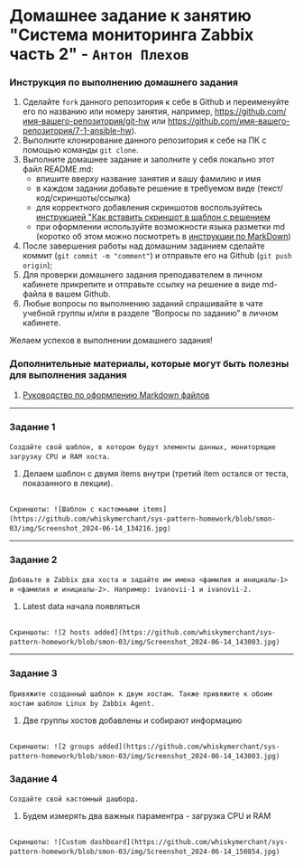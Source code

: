 # Домашнее задание к занятию "Система мониторинга Zabbix часть 2" - `Антон Плехов`


### Инструкция по выполнению домашнего задания

   1. Сделайте `fork` данного репозитория к себе в Github и переименуйте его по названию или номеру занятия, например, https://github.com/имя-вашего-репозитория/git-hw или  https://github.com/имя-вашего-репозитория/7-1-ansible-hw).
   2. Выполните клонирование данного репозитория к себе на ПК с помощью команды `git clone`.
   3. Выполните домашнее задание и заполните у себя локально этот файл README.md:
      - впишите вверху название занятия и вашу фамилию и имя
      - в каждом задании добавьте решение в требуемом виде (текст/код/скриншоты/ссылка)
      - для корректного добавления скриншотов воспользуйтесь [инструкцией "Как вставить скриншот в шаблон с решением](https://github.com/netology-code/sys-pattern-homework/blob/main/screen-instruction.md)
      - при оформлении используйте возможности языка разметки md (коротко об этом можно посмотреть в [инструкции  по MarkDown](https://github.com/netology-code/sys-pattern-homework/blob/main/md-instruction.md))
   4. После завершения работы над домашним заданием сделайте коммит (`git commit -m "comment"`) и отправьте его на Github (`git push origin`);
   5. Для проверки домашнего задания преподавателем в личном кабинете прикрепите и отправьте ссылку на решение в виде md-файла в вашем Github.
   6. Любые вопросы по выполнению заданий спрашивайте в чате учебной группы и/или в разделе “Вопросы по заданию” в личном кабинете.
   
Желаем успехов в выполнении домашнего задания!
   
### Дополнительные материалы, которые могут быть полезны для выполнения задания

1. [Руководство по оформлению Markdown файлов](https://gist.github.com/Jekins/2bf2d0638163f1294637#Code)

---

### Задание 1

`Создайте свой шаблон, в котором будут элементы данных, мониторящие загрузку CPU и RAM хоста.`

1. Делаем шаблон с двумя items внутри (третий item остался от теста, показанного в лекции).

```

```

`Скриншоты:
![Шаблон с кастомными items](https://github.com/whiskymerchant/sys-pattern-homework/blob/smon-03/img/Screenshot_2024-06-14_134216.jpg)
`



---

### Задание 2

`Добавьте в Zabbix два хоста и задайте им имена <фамилия и инициалы-1> и <фамилия и инициалы-2>. Например: ivanovii-1 и ivanovii-2.`

1. Latest data начала появляться 

```
```

`Скриншоты:
![2 hosts added](https://github.com/whiskymerchant/sys-pattern-homework/blob/smon-03/img/Screenshot_2024-06-14_143003.jpg)
`


---

### Задание 3

`Привяжите созданный шаблон к двум хостам. Также привяжите к обоим хостам шаблон Linux by Zabbix Agent.`

1. Две группы хостов добавлены и собирают информацию

```
```
`Скриншоты:
![2 groups added](https://github.com/whiskymerchant/sys-pattern-homework/blob/smon-03/img/Screenshot_2024-06-14_143003.jpg)`

### Задание 4

`Создайте свой кастомный дашборд.`
1. Будем измерять два важных параментра - загрузка CPU и RAM


```
```

`Скриншоты:
![Custom dashboard](https://github.com/whiskymerchant/sys-pattern-homework/blob/smon-03/img/Screenshot_2024-06-14_150854.jpg)`
